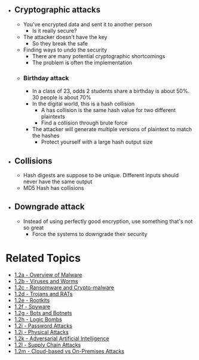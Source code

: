 - ## Cryptographic attacks
	- You've encrypted data and sent it to another person
		- Is it really secure?
	- The attacker doesn't have the key
		- So they break the safe
	- Finding ways to undo the security
		- There are many potential cryptographic shortcomings
		- The problem is often the implementation
	- ### Birthday attack
		- In a class of 23, odds 2 students share a birthday is about 50%. 30 people is about 70%
		- In the digital world, this is a hash collision
			- A has collision is the same hash value for two different plaintexts
			- Find a collision through brute force
		- The attacker will generate multiple versions of plaintext to match the hashes
			- Protect yourself with a large hash output size
- ## Collisions
	- Hash digests are suppose to be unique. Different inputs should never have the same output
	- MD5 Hash has collisions
- ## Downgrade attack
	- Instead of using perfectly good encryption, use something that's not so great
		- Force the systems to downgrade their security

# Related Topics
- [1.2a - Overview of Malware](1.2a-Overview-of-Malware.md)
- [1.2b - Viruses and Worms](1.2b-Viruses-and-Worms.md)
- [1.2c - Ransomware and Crypto-malware](1.2c-Ransomware-and-Crypto-malware.md)
- [1.2d - Trojans and RATs](1.2d-Trojans-and-RATs.md)
- [1.2e - Rootkits](1.2e-Rootkits.md)
- [1.2f - Spyware](1.2f-Spyware.md)
- [1.2g - Bots and Botnets](1.2g-Bots-and-Botnets.md)
- [1.2h - Logic Bombs](1.2h-Logic-Bombs.md)
- [1.2i - Password Attacks](1.2i-Password-Attacks.md)
- [1.2j - Physical Attacks](1.2j-Physical-Attacks.md)
- [1.2k - Adversarial Artificial Intelligence](1.2k-Adversarial-Artificial-Intelligence.md)
- [1.2l - Supply Chain Attacks](1.2l-Supply-Chain-Attacks.md)
- [1.2m - Cloud-based vs On-Premises Attacks](1.2m-Cloud-based-vs-On-Premises-Attacks.md)